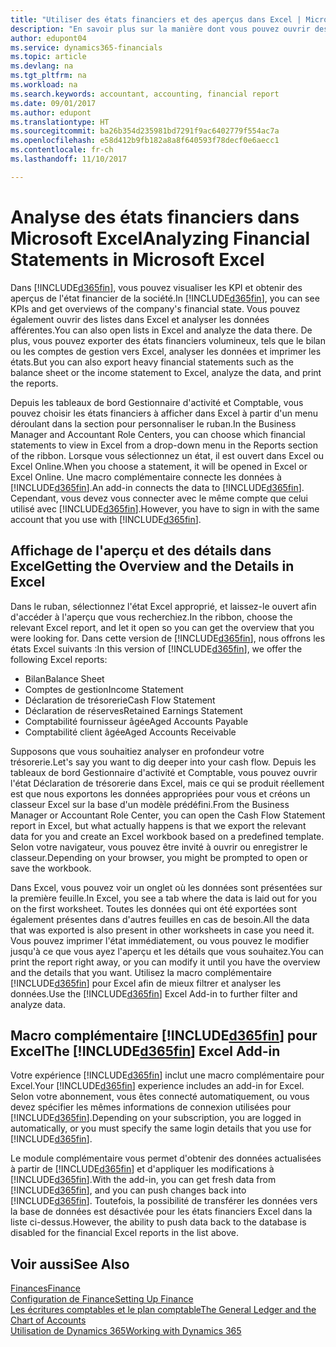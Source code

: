 ```yaml
---
title: "Utiliser des états financiers et des aperçus dans Excel | Microsoft Docs"
description: "En savoir plus sur la manière dont vous pouvez ouvrir des états financiers dans Microsoft Excel à partir de Dynamics 365 Business edition pour une meilleure analyse."
author: edupont04
ms.service: dynamics365-financials
ms.topic: article
ms.devlang: na
ms.tgt_pltfrm: na
ms.workload: na
ms.search.keywords: accountant, accounting, financial report
ms.date: 09/01/2017
ms.author: edupont
ms.translationtype: HT
ms.sourcegitcommit: ba26b354d235981bd7291f9ac6402779f554ac7a
ms.openlocfilehash: e58d412b9fb182a8a8f640593f78decf0e6aecc1
ms.contentlocale: fr-ch
ms.lasthandoff: 11/10/2017

---
```

# <a name="analyzing-financial-statements-in-microsoft-excel"></a><span data-ttu-id="d45e6-103">Analyse des états financiers dans Microsoft Excel</span><span class="sxs-lookup"><span data-stu-id="d45e6-103">Analyzing Financial Statements in Microsoft Excel</span></span>
<span data-ttu-id="d45e6-104">Dans [!INCLUDE[d365fin](includes/d365fin_md.md)], vous pouvez visualiser les KPI et obtenir des aperçus de l'état financier de la société.</span><span class="sxs-lookup"><span data-stu-id="d45e6-104">In [!INCLUDE[d365fin](includes/d365fin_md.md)], you can see KPIs and get overviews of the company's financial state.</span></span> <span data-ttu-id="d45e6-105">Vous pouvez également ouvrir des listes dans Excel et analyser les données afférentes.</span><span class="sxs-lookup"><span data-stu-id="d45e6-105">You can also open lists in Excel and analyze the data there.</span></span> <span data-ttu-id="d45e6-106">De plus, vous pouvez exporter des états financiers volumineux, tels que le bilan ou les comptes de gestion vers Excel, analyser les données et imprimer les états.</span><span class="sxs-lookup"><span data-stu-id="d45e6-106">But you can also export heavy financial statements such as the balance sheet or the income statement to Excel, analyze the data, and print the reports.</span></span>  

<span data-ttu-id="d45e6-107">Depuis les tableaux de bord Gestionnaire d'activité et Comptable, vous pouvez choisir les états financiers à afficher dans Excel à partir d'un menu déroulant dans la section pour personnaliser le ruban.</span><span class="sxs-lookup"><span data-stu-id="d45e6-107">In the Business Manager and Accountant Role Centers, you can choose which financial statements to view in Excel from a drop-down menu in the Reports section of the ribbon.</span></span> <span data-ttu-id="d45e6-108">Lorsque vous sélectionnez un état, il est ouvert dans Excel ou Excel Online.</span><span class="sxs-lookup"><span data-stu-id="d45e6-108">When you choose a statement, it will be opened in Excel or Excel Online.</span></span> <span data-ttu-id="d45e6-109">Une macro complémentaire connecte les données à [!INCLUDE[d365fin](includes/d365fin_md.md)].</span><span class="sxs-lookup"><span data-stu-id="d45e6-109">An add-in connects the data to [!INCLUDE[d365fin](includes/d365fin_md.md)].</span></span> <span data-ttu-id="d45e6-110">Cependant, vous devez vous connecter avec le même compte que celui utilisé avec [!INCLUDE[d365fin](includes/d365fin_md.md)].</span><span class="sxs-lookup"><span data-stu-id="d45e6-110">However, you have to sign in with the same account that you use with [!INCLUDE[d365fin](includes/d365fin_md.md)].</span></span>  

## <a name="getting-the-overview-and-the-details-in-excel"></a><span data-ttu-id="d45e6-111">Affichage de l'aperçu et des détails dans Excel</span><span class="sxs-lookup"><span data-stu-id="d45e6-111">Getting the Overview and the Details in Excel</span></span>
<span data-ttu-id="d45e6-112">Dans le ruban, sélectionnez l'état Excel approprié, et laissez-le ouvert afin d'accéder à l'aperçu que vous recherchiez.</span><span class="sxs-lookup"><span data-stu-id="d45e6-112">In the ribbon, choose the relevant Excel report, and let it open so you can get the overview that you were looking for.</span></span> <span data-ttu-id="d45e6-113">Dans cette version de [!INCLUDE[d365fin](includes/d365fin_md.md)], nous offrons les états Excel suivants :</span><span class="sxs-lookup"><span data-stu-id="d45e6-113">In this version of [!INCLUDE[d365fin](includes/d365fin_md.md)], we offer the following Excel reports:</span></span>

- <span data-ttu-id="d45e6-114">Bilan</span><span class="sxs-lookup"><span data-stu-id="d45e6-114">Balance Sheet</span></span>  
- <span data-ttu-id="d45e6-115">Comptes de gestion</span><span class="sxs-lookup"><span data-stu-id="d45e6-115">Income Statement</span></span>  
- <span data-ttu-id="d45e6-116">Déclaration de trésorerie</span><span class="sxs-lookup"><span data-stu-id="d45e6-116">Cash Flow Statement</span></span>  
- <span data-ttu-id="d45e6-117">Déclaration de réserves</span><span class="sxs-lookup"><span data-stu-id="d45e6-117">Retained Earnings Statement</span></span>  
- <span data-ttu-id="d45e6-118">Comptabilité fournisseur âgée</span><span class="sxs-lookup"><span data-stu-id="d45e6-118">Aged Accounts Payable</span></span>  
- <span data-ttu-id="d45e6-119">Comptabilité client âgée</span><span class="sxs-lookup"><span data-stu-id="d45e6-119">Aged Accounts Receivable</span></span>  

<span data-ttu-id="d45e6-120">Supposons que vous souhaitiez analyser en profondeur votre trésorerie.</span><span class="sxs-lookup"><span data-stu-id="d45e6-120">Let's say you want to dig deeper into your cash flow.</span></span> <span data-ttu-id="d45e6-121">Depuis les tableaux de bord Gestionnaire d'activité et Comptable, vous pouvez ouvrir l'état Déclaration de trésorerie dans Excel, mais ce qui se produit réellement est que nous exportons les données appropriées pour vous et créons un classeur Excel sur la base d'un modèle prédéfini.</span><span class="sxs-lookup"><span data-stu-id="d45e6-121">From the Business Manager or Accountant Role Center, you can open the Cash Flow Statement report in Excel, but what actually happens is that we export the relevant data for you and create an Excel workbook based on a predefined template.</span></span> <span data-ttu-id="d45e6-122">Selon votre navigateur, vous pouvez être invité à ouvrir ou enregistrer le classeur.</span><span class="sxs-lookup"><span data-stu-id="d45e6-122">Depending on your browser, you might be prompted to open or save the workbook.</span></span>  

<span data-ttu-id="d45e6-123">Dans Excel, vous pouvez voir un onglet où les données sont présentées sur la première feuille.</span><span class="sxs-lookup"><span data-stu-id="d45e6-123">In Excel, you see a tab where the data is laid out for you on the first worksheet.</span></span> <span data-ttu-id="d45e6-124">Toutes les données qui ont été exportées sont également présentes dans d'autres feuilles en cas de besoin.</span><span class="sxs-lookup"><span data-stu-id="d45e6-124">All the data that was exported is also present in other worksheets in case you need it.</span></span> <span data-ttu-id="d45e6-125">Vous pouvez imprimer l'état immédiatement, ou vous pouvez le modifier jusqu'à ce que vous ayez l'aperçu et les détails que vous souhaitez.</span><span class="sxs-lookup"><span data-stu-id="d45e6-125">You can print the report right away, or you can modify it until you have the overview and the details that you want.</span></span> <span data-ttu-id="d45e6-126">Utilisez la macro complémentaire [!INCLUDE[d365fin](includes/d365fin_md.md)] pour Excel afin de mieux filtrer et analyser les données.</span><span class="sxs-lookup"><span data-stu-id="d45e6-126">Use the [!INCLUDE[d365fin](includes/d365fin_md.md)] Excel Add-in to further filter and analyze data.</span></span>  

## <a name="the-included365finincludesd365finmdmd-excel-add-in"></a><span data-ttu-id="d45e6-127">Macro complémentaire [!INCLUDE[d365fin](includes/d365fin_md.md)] pour Excel</span><span class="sxs-lookup"><span data-stu-id="d45e6-127">The [!INCLUDE[d365fin](includes/d365fin_md.md)] Excel Add-in</span></span>
<span data-ttu-id="d45e6-128">Votre expérience [!INCLUDE[d365fin](includes/d365fin_md.md)] inclut une macro complémentaire pour Excel.</span><span class="sxs-lookup"><span data-stu-id="d45e6-128">Your [!INCLUDE[d365fin](includes/d365fin_md.md)] experience includes an add-in for Excel.</span></span> <span data-ttu-id="d45e6-129">Selon votre abonnement, vous êtes connecté automatiquement, ou vous devez spécifier les mêmes informations de connexion utilisées pour [!INCLUDE[d365fin](includes/d365fin_md.md)].</span><span class="sxs-lookup"><span data-stu-id="d45e6-129">Depending on your subscription, you are logged in automatically, or you must specify the same login details that you use for [!INCLUDE[d365fin](includes/d365fin_md.md)].</span></span>  

<span data-ttu-id="d45e6-130">Le module complémentaire vous permet d'obtenir des données actualisées à partir de [!INCLUDE[d365fin](includes/d365fin_md.md)] et d'appliquer les modifications à [!INCLUDE[d365fin](includes/d365fin_md.md)].</span><span class="sxs-lookup"><span data-stu-id="d45e6-130">With the add-in, you can get fresh data from [!INCLUDE[d365fin](includes/d365fin_md.md)], and you can push changes back into [!INCLUDE[d365fin](includes/d365fin_md.md)].</span></span> <span data-ttu-id="d45e6-131">Toutefois, la possibilité de transférer les données vers la base de données est désactivée pour les états financiers Excel dans la liste ci-dessus.</span><span class="sxs-lookup"><span data-stu-id="d45e6-131">However, the ability to push data back to the database is disabled for the financial Excel reports in the list above.</span></span>  

## <a name="see-also"></a><span data-ttu-id="d45e6-132">Voir aussi</span><span class="sxs-lookup"><span data-stu-id="d45e6-132">See Also</span></span>
[<span data-ttu-id="d45e6-133">Finances</span><span class="sxs-lookup"><span data-stu-id="d45e6-133">Finance</span></span>](finance.md)  
[<span data-ttu-id="d45e6-134">Configuration de Finance</span><span class="sxs-lookup"><span data-stu-id="d45e6-134">Setting Up Finance</span></span>](finance-setup-finance.md)  
[<span data-ttu-id="d45e6-135">Les écritures comptables et le plan comptable</span><span class="sxs-lookup"><span data-stu-id="d45e6-135">The General Ledger and the Chart of Accounts</span></span>](finance-general-ledger.md)  
[<span data-ttu-id="d45e6-136">Utilisation de Dynamics 365</span><span class="sxs-lookup"><span data-stu-id="d45e6-136">Working with Dynamics 365</span></span>](ui-work-product.md)  

